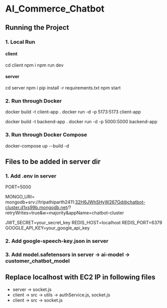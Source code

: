 # AI_Commerce_Chatbot


## Running the Project
### 1. Local Run
#### client
cd client
npm i 
npm run dev

#### server
cd server
npm i
pip install -r requirements.txt
npm start

### 2. Run through Docker
docker build -t client-app .
docker run -d -p 5173:5173 client-app

docker build -t backend-app .
docker run -d -p 5000:5000 backend-app

### 3. Run through Docker Compose
docker-compose up --build -d


## Files to be added in server dir
### 1. Add .env in server

PORT=5000

MONGO_URI= mongodb+srv://tripathiparth2411:32H6JWhSHyW267Gd@chatbot-cluster.d1xs99b.mongodb.net/?retryWrites=true&w=majority&appName=chatbot-cluster

JWT_SECRET=your_secret_key
REDIS_HOST=localhost
REDIS_PORT=6379
GOOGLE_API_KEY=your_google_api_key

### 2. Add google-speech-key.json in server

### 3. Add model.safetensors in server -> ai-model -> customer_chatbot_model

## Replace localhost with EC2 IP in following files
- server -> socket.js
- client -> src -> utils -> authService.js, socket.js
- client -> src -> socket.js

